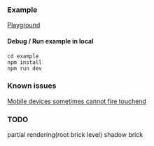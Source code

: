 ### Example

[Playground](https://greensnot.github.io/Froggy/example/dist/)

#### Debug / Run example in local
```
cd example
npm install
npm run dev
```

### Known issues
[Mobile devices sometimes cannot fire touchend](https://bugs.chromium.org/p/chromium/issues/detail?id=464579)

### TODO
partial rendering(root brick level)
shadow brick